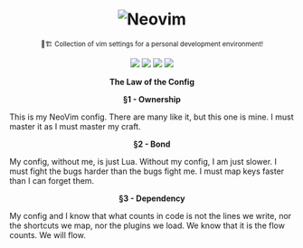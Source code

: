 <h1 align="center">
  <img src="https://raw.githubusercontent.com/neovim/neovim.github.io/master/logos/neovim-logo-300x87.png" alt="Neovim">
</h1>

<p align="center"><sup>👷🏗️ Collection of vim settings for a personal development environment!</sup></p>

<div align="center">
  <img src="https://img.shields.io/badge/Lua-blue.svg?style=for-the-badge&logo=lua">
  <img src="https://img.shields.io/badge/Neovim%20+0.11-orange.svg?style=for-the-badge&logo=neovim">
  <img src="https://img.shields.io/github/license/am3o/nvim?style=for-the-badge">
  <img src="https://img.shields.io/github/last-commit/am3o/nvim?style=for-the-badge">
</div>

<p align="center"><b>The Law of the Config</b></p>

<p align="center"><b>§1 - Ownership</b></p>
This is my NeoVim config. There are many like it, but this one is mine. I must master it as I must master my craft.</p>

<p align="center"><b>§2 - Bond</b></p>
My config, without me, is just Lua. Without my config, I am just slower.
I must fight the bugs harder than the bugs fight me.
I must map keys faster than I can forget them.</p>

<p align="center"><b>§3 - Dependency</b></p>
My config and I know that what counts in code is not the lines we write,
nor the shortcuts we map, nor the plugins we load.
We know that it is the flow counts. We will flow.
